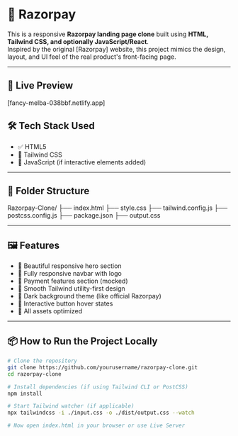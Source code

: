 # 🧾 Razorpay 

This is a responsive **Razorpay landing page clone** built using **HTML, Tailwind CSS, and optionally JavaScript/React**.  
Inspired by the original [Razorpay] website, this project mimics the design, layout, and UI feel of the real product's front-facing page.

---

## 🔗 Live Preview
[fancy-melba-038bbf.netlify.app]


## 🛠 Tech Stack Used

- ✅ HTML5  
- 🎨 Tailwind CSS  
- 🧠 JavaScript (if interactive elements added)  


---

## 📁 Folder Structure

Razorpay-Clone/
├── index.html
├── style.css 
├── tailwind.config.js
├── postcss.config.js
├── package.json
├── output.css


---

## 🖼 Features

- 🔵 Beautiful responsive hero section
- 📱 Fully responsive navbar with logo
- 🧾 Payment features section (mocked)
- 🎨 Smooth Tailwind utility-first design
- 🌙 Dark background theme (like official Razorpay)
- 🧩 Interactive button hover states
- 🧷 All assets optimized

---

## 📦 How to Run the Project Locally

```bash
# Clone the repository
git clone https://github.com/yourusername/razorpay-clone.git
cd razorpay-clone

# Install dependencies (if using Tailwind CLI or PostCSS)
npm install

# Start Tailwind watcher (if applicable)
npx tailwindcss -i ./input.css -o ./dist/output.css --watch

# Now open index.html in your browser or use Live Server
